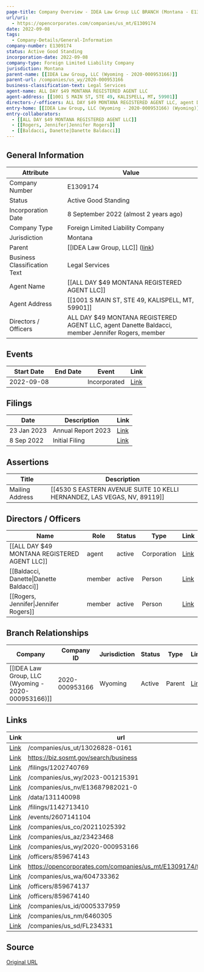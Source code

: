 ```yaml
---
page-title: Company Overview - IDEA Law Group LLC BRANCH (Montana - E1309174)
url/uri:
  - https://opencorporates.com/companies/us_mt/E1309174
date: 2022-09-08
tags:
  - Company-Details/General-Information
company-number: E1309174
status: Active Good Standing
incorporation-date: 2022-09-08
company-type: Foreign Limited Liability Company
jurisdiction: Montana
parent-name: [[IDEA Law Group, LLC (Wyoming - 2020-000953166)]]
parent-url: /companies/us_wy/2020-000953166
business-classification-text: Legal Services
agent-name: ALL DAY $49 MONTANA REGISTERED AGENT LLC
agent-address: [[1001 S MAIN ST, STE 49, KALISPELL, MT, 59901]]
directors-/-officers: ALL DAY $49 MONTANA REGISTERED AGENT LLC, agent Danette Baldacci, member Jennifer Rogers, member
entry-home: [[IDEA Law Group, LLC (Wyoming - 2020-000953166) (Wyoming)]]
entry-collaborators:
  - [[ALL DAY $49 MONTANA REGISTERED AGENT LLC]]
  - [[Rogers, Jennifer|Jennifer Rogers]]
  - [[Baldacci, Danette|Danette Baldacci]]
---
```


## General Information
| Attribute          | Value                                       |
|--------------------|---------------------------------------------|
| Company Number     | E1309174                                    |
| Status             | Active Good Standing                        |
| Incorporation Date | 8 September 2022 (almost 2 years ago)       |
| Company Type       | Foreign Limited Liability Company           |
| Jurisdiction       | Montana                                     |
| Parent             | [[IDEA Law Group, LLC]] ([link](/companies/us_wy/2020-000953166)) |
| Business Classification Text | Legal Services                              |
| Agent Name         | [[ALL DAY $49 MONTANA REGISTERED AGENT LLC]] |
| Agent Address      | [[1001 S MAIN ST, STE 49, KALISPELL, MT, 59901]] |
| Directors / Officers | ALL DAY $49 MONTANA REGISTERED AGENT LLC, agent Danette Baldacci, member Jennifer Rogers, member |

## Events

| Start Date | End Date   | Event                                                   | Link |
|------------|------------|-------------------------------------------------------|------|
| 2022-09-08 |            | Incorporated                                            | [Link](https://opencorporates.com/events/2607141104) |

## Filings
| Date        | Description                    | Link |
|-------------|--------------------------------|-------|
| 23 Jan 2023 | Annual Report 2023             | [Link](https://opencorporates.com/filings/1202740769) |
| 8 Sep 2022  | Initial Filing                 | [Link](https://opencorporates.com/filings/1142713410) |

## Assertions
| Title               | Description                                             |
|---------------------|---------------------------------------------------------|
| Mailing Address     | [[4530 S EASTERN AVENUE SUITE 10 KELLI HERNANDEZ, LAS VEGAS, NV, 89119]] |

## Directors / Officers
| Name                 | Role            | Status     | Type        | Link |
|----------------------|-----------------|------------|-------------|------|
| [[ALL DAY $49 MONTANA REGISTERED AGENT LLC]] | agent           | active     | Corporation | [Link](https://opencorporates.com/officers/859674137) |
| [[Baldacci, Danette\|Danette Baldacci]] | member          | active     | Person      | [Link](https://opencorporates.com/officers/859674140) |
| [[Rogers, Jennifer\|Jennifer Rogers]] | member          | active     | Person      | [Link](https://opencorporates.com/officers/859674143) |

## Branch Relationships
| Company                       | Company ID            | Jurisdiction         | Status   | Type       | Link                                | Start Date   | End Date     | Statement Link                      |
|--------------------------------|----------------------|----------------------|----------|------------|-------------------------------------|--------------|--------------|-------------------------------------|
| [[IDEA Law Group, LLC (Wyoming - 2020-000953166)]] | 2020-000953166       | Wyoming              | Active   | Parent     | [Link](https://opencorporates.com/companies/us_wy/2020-000953166) | 21 Oct 2020  | N/A          | [Statement](https://opencorporates.com/statements/1312689018) |

## Links
| Link   | url                            
|--------|--------------------------------|
| [Link](/companies/us_ut/13026828-0161) |/companies/us_ut/13026828-0161|
| [Link](https://biz.sosmt.gov/search/business) |https://biz.sosmt.gov/search/business|
| [Link](/filings/1202740769) |/filings/1202740769           |
| [Link](/companies/us_wy/2023-001215391) |/companies/us_wy/2023-001215391|
| [Link](/companies/us_nv/E13687982021-0) |/companies/us_nv/E13687982021-0|
| [Link](/data/131140098) |/data/131140098               |
| [Link](/filings/1142713410) |/filings/1142713410           |
| [Link](/events/2607141104) |/events/2607141104            |
| [Link](/companies/us_co/20211025392) |/companies/us_co/20211025392  |
| [Link](/companies/us_az/23423468) |/companies/us_az/23423468     |
| [Link](/companies/us_wy/2020-000953166) |/companies/us_wy/2020-000953166|
| [Link](/officers/859674143) |/officers/859674143           |
| [Link](https://opencorporates.com/companies/us_mt/E1309174/filings) |https://opencorporates.com/companies/us_mt/E1309174/filings|
| [Link](/companies/us_wa/604733362) |/companies/us_wa/604733362    |
| [Link](/officers/859674137) |/officers/859674137           |
| [Link](/officers/859674140) |/officers/859674140           |
| [Link](/companies/us_id/0005337959) |/companies/us_id/0005337959   |
| [Link](/companies/us_nm/6460305) |/companies/us_nm/6460305      |
| [Link](/companies/us_sd/FL234331) |/companies/us_sd/FL234331     |

## Source
[Original URL](https://opencorporates.com/companies/us_mt/E1309174)
